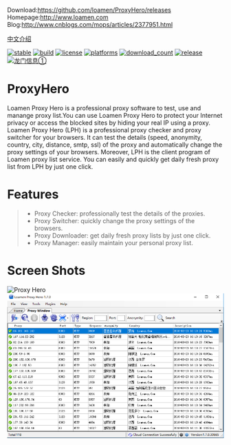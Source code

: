 Download:<a href="https://github.com/loamen/ProxyHero/releases" target="_blank">https://github.com/loamen/ProxyHero/releases</a> <br/>
Homepage:<a href="http://www.loamen.com" target="_blank">http://www.loamen.com</a> <br/>
Blog:<a href="http://www.cnblogs.com/mops/articles/2377951.html" target="_blank">http://www.cnblogs.com/mops/articles/2377951.html</a> <br/>

<a href="README.zh-CN.md" target="_blank">中文介绍</a> <br/>

[![stable](https://img.shields.io/badge/stable-stable-green.svg)](https://github.com/loamen/ProxyHero/) 
[![build](https://img.shields.io/shippable/5444c5ecb904a4b21567b0ff.svg)](https://travis-ci.org/loamen/ProxyHero)
[![license](http://img.shields.io/badge/license-LGPL-red.svg?style=flat)](https://raw.githubusercontent.com/loamen/ProxyHero/master/LICENSE)
[![platforms](https://img.shields.io/badge/platform-Windows-yellow.svg?style=flat)]()
[![download_count](https://img.shields.io/github/downloads/loamen/ProxyHero/total.svg?style=plastic)](https://github.com/loamen/ProxyHero/releases) 
[![release](https://img.shields.io/github/release/loamen/ProxyHero.svg?style=flat)](https:/github.com/loamen/ProxyHero/releases) 
<a target="_blank" href="//shang.qq.com/wpa/qunwpa?idkey=419cea0774ab1aa37ae1a35eb0292482f9d8aa8decbab52eb62d9c5aa92c9c13"><img border="0" src="https://pub.idqqimg.com/wpa/images/group.png" alt="龙门信息①" title="龙门信息①"></a>

# ProxyHero

Loamen Proxy Hero is a professional proxy software to test, use and manange proxy list.You can use Loamen Proxy Hero to protect your Internet privacy or access the blocked sites by hiding your real IP using a proxy. Loamen Proxy Hero (LPH) is a professional proxy checker and proxy switcher for your browsers. It can test the details (speed, anonymity, country, city, distance, smtp, ssl) of the proxy and automatically change the proxy settings of your browsers. Moreover, LPH is the client program of Loamen proxy list service. You can easily and quickly get daily fresh proxy list from LPH by just one click.

# Features

> * Proxy Checker: professionally test the details of the proxies.
> * Proxy Switcher: quickly change the proxy settings of the browsers.
> * Proxy Downloader: get daily fresh proxy lists by just one click.
> * Proxy Manager: easily maintain your personal proxy list.

# Screen Shots

![Proxy Hero](http://pic002.cnblogs.com/images/2010/110188/2010121415203353.jpg)
![Proxy Hero](documents/images/en_main.png)